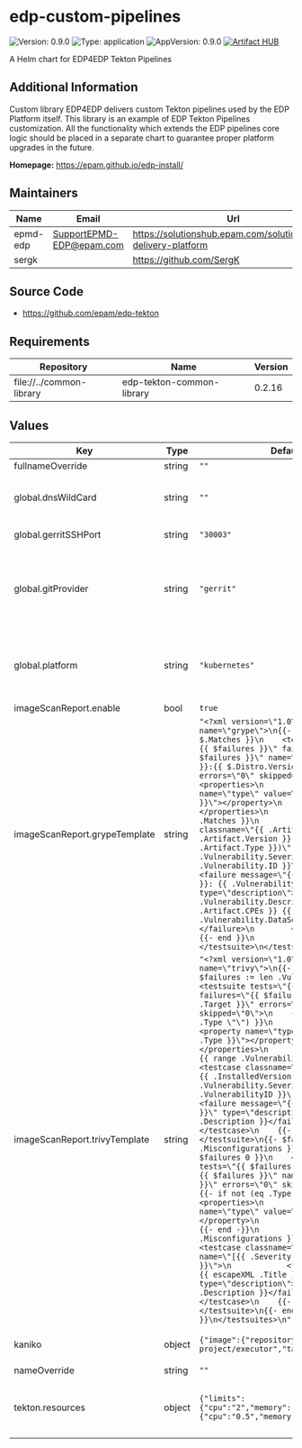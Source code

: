 # edp-custom-pipelines

![Version: 0.9.0](https://img.shields.io/badge/Version-0.9.0-informational?style=flat-square) ![Type: application](https://img.shields.io/badge/Type-application-informational?style=flat-square) ![AppVersion: 0.9.0](https://img.shields.io/badge/AppVersion-0.9.0-informational?style=flat-square)
[![Artifact HUB](https://img.shields.io/endpoint?url=https://artifacthub.io/badge/repository/epmdedp)](https://artifacthub.io/packages/search?repo=epmdedp)

A Helm chart for EDP4EDP Tekton Pipelines

## Additional Information

Custom library EDP4EDP delivers custom Tekton pipelines used by the EDP Platform itself. This library is an example of EDP Tekton Pipelines customization. All the functionality which extends the EDP pipelines core logic should be placed in a separate chart to guarantee proper platform upgrades in the future.

**Homepage:** <https://epam.github.io/edp-install/>

## Maintainers

| Name | Email | Url |
| ---- | ------ | --- |
| epmd-edp | <SupportEPMD-EDP@epam.com> | <https://solutionshub.epam.com/solution/epam-delivery-platform> |
| sergk |  | <https://github.com/SergK> |

## Source Code

* <https://github.com/epam/edp-tekton>

## Requirements

| Repository | Name | Version |
|------------|------|---------|
| file://../common-library | edp-tekton-common-library | 0.2.16 |

## Values

| Key | Type | Default | Description |
|-----|------|---------|-------------|
| fullnameOverride | string | `""` |  |
| global.dnsWildCard | string | `""` | a cluster DNS wildcard name |
| global.gerritSSHPort | string | `"30003"` | Gerrit SSH node port |
| global.gitProvider | string | `"gerrit"` | Define Git Provider to be used in Pipelines. Can be gerrit (default), gitlab, github |
| global.platform | string | `"kubernetes"` | platform type that can be "kubernetes" or "openshift" |
| imageScanReport.enable | bool | `true` |  |
| imageScanReport.grypeTemplate | string | `"<?xml version=\"1.0\" ?>\n<testsuites name=\"grype\">\n{{- $failures := len $.Matches }}\n    <testsuite tests=\"{{ $failures }}\" failures=\"{{ $failures }}\" name=\"{{ $.Distro.Name }}:{{ $.Distro.Version }}\" errors=\"0\" skipped=\"0\">\n        <properties>\n            <property name=\"type\" value=\"{{ $.Distro.Name }}\"></property>\n        </properties>\n        {{- range .Matches }}\n        <testcase classname=\"{{ .Artifact.Name }}-{{ .Artifact.Version }} ({{ .Artifact.Type }})\" name=\"[{{ .Vulnerability.Severity }}] {{ .Vulnerability.ID }}\">\n            <failure message=\"{{ .Artifact.Name }}: {{ .Vulnerability.ID }}\" type=\"description\">{{ .Vulnerability.Description }} {{ .Artifact.CPEs }} {{ .Vulnerability.DataSource }}</failure>\n        </testcase>\n        {{- end }}\n    </testsuite>\n</testsuites>\n"` |  |
| imageScanReport.trivyTemplate | string | `"<?xml version=\"1.0\" ?>\n<testsuites name=\"trivy\">\n{{- range . -}}\n{{- $failures := len .Vulnerabilities }}\n    <testsuite tests=\"{{ $failures }}\" failures=\"{{ $failures }}\" name=\"{{  .Target }}\" errors=\"0\" skipped=\"0\">\n    {{- if not (eq .Type \"\") }}\n        <properties>\n            <property name=\"type\" value=\"{{ .Type }}\"></property>\n        </properties>\n        {{- end -}}\n        {{ range .Vulnerabilities }}\n        <testcase classname=\"{{ .PkgName }}-{{ .InstalledVersion }}\" name=\"[{{ .Vulnerability.Severity }}] {{ .VulnerabilityID }}\">\n            <failure message=\"{{ escapeXML .Title }}\" type=\"description\">{{ escapeXML .Description }}</failure>\n        </testcase>\n    {{- end }}\n    </testsuite>\n{{- $failures := len .Misconfigurations }}\n{{- if gt $failures 0 }}\n    <testsuite tests=\"{{ $failures }}\" failures=\"{{ $failures }}\" name=\"{{  .Target }}\" errors=\"0\" skipped=\"0\">\n    {{- if not (eq .Type \"\") }}\n        <properties>\n            <property name=\"type\" value=\"{{ .Type }}\"></property>\n        </properties>\n        {{- end -}}\n        {{ range .Misconfigurations }}\n        <testcase classname=\"{{ .Type }}\" name=\"[{{ .Severity }}] {{ .ID }}\">\n            <failure message=\"{{ escapeXML .Title }}\" type=\"description\">{{ escapeXML .Description }}</failure>\n        </testcase>\n    {{- end }}\n    </testsuite>\n{{- end }}\n{{- end }}\n</testsuites>\n"` |  |
| kaniko | object | `{"image":{"repository":"gcr.io/kaniko-project/executor","tag":"v1.12.1"}}` | Kaniko configuration section |
| nameOverride | string | `""` |  |
| tekton.resources | object | `{"limits":{"cpu":"2","memory":"3Gi"},"requests":{"cpu":"0.5","memory":"2Gi"}}` | The resource limits and requests for the Tekton Tasks |
